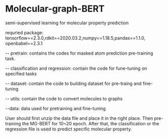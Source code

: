 # Molecular-graph-BERT 

semi-supervised learning for molecular property prediction

requried package: tensorflow==2.3.0,rdkit==2020.03.2,numpy==1.18.5,pandas==1.1.0, openbabel==2.3.1

-- pretrain:
    contains the codes for masked atom prediction pre-training task.
    
-- classification and regression:
    contain the code for fune-tuning on specified tasks
    
-- dataset:
    contain the code to building dataset for pre-traing and fine-tuning 
    
-- utils:
    contain the code to convert molecules to graphs
    
 --data:
    data used for pretraining and fine-tuning 
    
    
User should first unzip the data file and place it in the right place. Then pre-training the MG-BERT for 10~20 epoch. After that, the classification or the regression file is used to predict specific molecular property.
